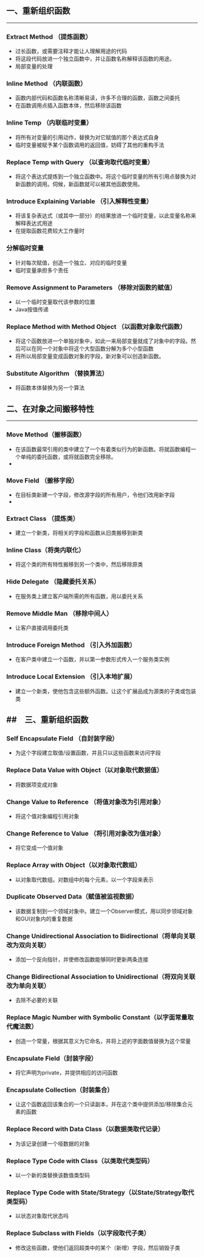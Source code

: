 ## 一、重新组织函数
---

### Extract Method （提炼函数）
* 过长函数，或需要注释才能让人理解用途的代码
* 将这段代码放进一个独立函数中，并让函数名称解释该函数的用途。
* 局部变量的处理

### Inline Method （内联函数）
* 函数内部代码和函数名称清晰易读，许多不合理的函数，函数之间委托
* 在函数调用点插入函数本体，然后移除该函数

### Inline Temp （内联临时变量）
* 将所有对变量的引用动作，替换为对它赋值的那个表达式自身
* 临时变量被赋予某个函数调用的返回值，妨碍了其他的重构手法

### Replace Temp with Query （以查询取代临时变量）
* 将这个表达式提炼到一个独立函数中。将这个临时变量的所有引用点替换为对新函数的调用。伺候，新函数就可以被其他函数使用。

### Introduce Explaining Variable （引入解释性变量）
* 将该复杂表达式（或其中一部分）的结果放进一个临时变量，以此变量名称来解释表达式用途
* 在提取函数花费较大工作量时

### 分解临时变量 
* 针对每次赋值，创造一个独立、对应的临时变量
* 临时变量承担多个责任

### Remove Assignment to Parameters （移除对函数的赋值）
* 以一个临时变量取代该参数的位置
* Java按值传递

### Replace Method with Method Object （以函数对象取代函数）
* 将这个函数放进一个单独对象中，如此一来局部变量就成了对象中的字段。然后可以在同一个对象中将这个大型函数分解为多个小型函数
* 将所以局部变量变成函数对象的字段，新对象可以创造新函数。

### Substitute Algorithm （替换算法）
* 将函数本体替换为另一个算法

## 二、在对象之间搬移特性
---

### Move Method（搬移函数）
* 在该函数最常引用的类中建立了一个有着类似行为的新函数。将就函数编程一个单纯的委托函数，或将就函数完全移除。
* 

### Move Field （搬移字段）
* 在目标类新建一个字段，修改源字段的所有用户，令他们改用新字段
* 

### Extract Class （提炼类）
* 建立一个新类，将相关的字段和函数从旧类搬移到新类

### Inline Class（将类内联化）
* 将这个类的所有特性搬移到另一个类中，然后移除原类

### Hide Delegate （隐藏委托关系）
* 在服务类上建立客户端所需的所有函数，用以委托关系

### Remove Middle Man （移除中间人）
* 让客户直接调用委托类

### Introduce Foreign Method （引入外加函数）
* 在客户类中建立一个函数，并以第一参数形式传入一个服务类实例

### Introduce Local Extension （引入本地扩展）
* 建立一个新类，使他包含这些额外函数。让这个扩展品成为源类的子类或包装类


##　三、重新组织函数
--- 

### Self Encapsulate Field （自封装字段）
* 为这个字段建立取值/设置函数，并且只以这些函数来访问字段

### Replace Data Value with Object（以对象取代数据值）
* 将数据项变成对象

### Change Value to Reference （将值对象改为引用对象）
* 将这个值对象编程引用对象

### Change Reference to Value （将引用对象改为值对象）
* 将它变成一个值对象

### Replace Array with Object（以对象取代数组）
* 以对象取代数组。对数组中的每个元素，以一个字段来表示

### Duplicate Observed Data（赋值被监视数据）
* 该数据复制到一个领域对象中。建立一个Observer模式，用以同步领域对象和GUI对象内的重复数据

### Change Unidirectional Association to Bidirectional（将单向关联改为双向关联）
* 添加一个反向指针，并使修改函数能够同时更新两条连接

### Change Bidirectional Association to Unidirectional（将双向关联改为单向关联）
* 去除不必要的关联

### Replace Magic Number with Symbolic Constant（以字面常量取代魔法数）
* 创造一个常量，根据其意义为它命名，并将上述的字面数值替换为这个常量

### Encapsulate Field（封装字段）
* 将它声明为private，并提供相应的访问函数

### Encapsulate Collection（封装集合）
* 让这个函数返回该集合的一个只读副本，并在这个类中提供添加/移除集合元素的函数

### Replace Record with Data Class（以数据类取代记录）
* 为该记录创建一个哑数据的对象

### Replace Type Code with  Class（以类取代类型码）
* 以一个新的类替换该数值类型码

### Replace Type Code with State/Strategy（以State/Strategy取代类型码）
* 以状态对象取代状态吗

### Replace Subclass with Fields（以字段取代子类）
* 修改这些函数，使他们返回超类中的某个（新增）字段，然后销毁子类







